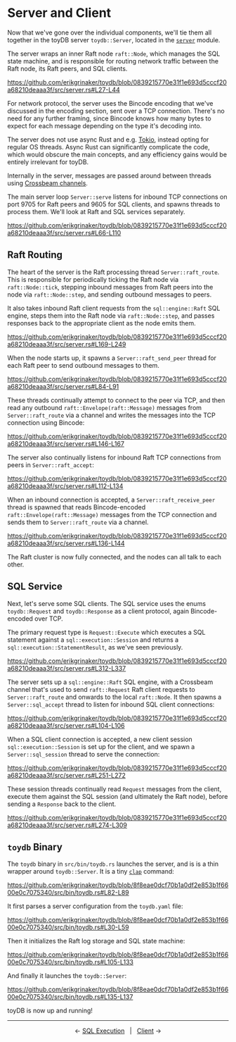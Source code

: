 # Server and Client

Now that we've gone over the individual components, we'll tie them all together in the toyDB
server `toydb::Server`, located in the [`server`](https://github.com/erikgrinaker/toydb/blob/0839215770e31f1e693d5cccf20a68210deaaa3f/src/server.rs) module.

The server wraps an inner Raft node `raft::Node`, which manages the SQL state machine, and is
responsible for routing network traffic between the Raft node, its Raft peers, and SQL clients.

https://github.com/erikgrinaker/toydb/blob/0839215770e31f1e693d5cccf20a68210deaaa3f/src/server.rs#L27-L44

For network protocol, the server uses the Bincode encoding that we've discussed in the encoding
section, sent over a TCP connection. There's no need for any further framing, since Bincode knows
how many bytes to expect for each message depending on the type it's decoding into.

The server does not use async Rust and e.g. [Tokio](https://tokio.rs), instead opting for regular OS
threads. Async Rust can significantly complicate the code, which would obscure the main concepts,
and any efficiency gains would be entirely irrelevant for toyDB.

Internally in the server, messages are passed around between threads using
[Crossbeam channels](https://docs.rs/crossbeam/latest/crossbeam/channel/index.html).

The main server loop `Server::serve` listens for inbound TCP connections on port 9705 for Raft peers
and 9605 for SQL clients, and spawns threads to process them. We'll look at Raft and SQL services
separately.

https://github.com/erikgrinaker/toydb/blob/0839215770e31f1e693d5cccf20a68210deaaa3f/src/server.rs#L66-L110

## Raft Routing

The heart of the server is the Raft processing thread `Server::raft_route`. This is responsible
for periodically ticking the Raft node via `raft::Node::tick`, stepping inbound messages from
Raft peers into the node via `raft::Node::step`, and sending outbound messages to peers.

It also takes inbound Raft client requests from the `sql::engine::Raft` SQL engine, steps them
into the Raft node via `raft::Node::step`, and passes responses back to the appropriate client
as the node emits them.

https://github.com/erikgrinaker/toydb/blob/0839215770e31f1e693d5cccf20a68210deaaa3f/src/server.rs#L169-L249

When the node starts up, it spawns a `Server::raft_send_peer` thread for each Raft peer to send
outbound messages to them.

https://github.com/erikgrinaker/toydb/blob/0839215770e31f1e693d5cccf20a68210deaaa3f/src/server.rs#L84-L91

These threads continually attempt to connect to the peer via TCP, and then read any outbound
`raft::Envelope(raft::Message)` messages from `Server::raft_route` via a channel and writes the
messages into the TCP connection using Bincode:

https://github.com/erikgrinaker/toydb/blob/0839215770e31f1e693d5cccf20a68210deaaa3f/src/server.rs#L146-L167

The server also continually listens for inbound Raft TCP connections from peers in
`Server::raft_accept`:

https://github.com/erikgrinaker/toydb/blob/0839215770e31f1e693d5cccf20a68210deaaa3f/src/server.rs#L112-L134

When an inbound connection is accepted, a `Server::raft_receive_peer` thread is spawned that reads
Bincode-encoded `raft::Envelope(raft::Message)` messages from the TCP connection and sends them to
`Server::raft_route` via a channel.

https://github.com/erikgrinaker/toydb/blob/0839215770e31f1e693d5cccf20a68210deaaa3f/src/server.rs#L136-L144

The Raft cluster is now fully connected, and the nodes can all talk to each other.

## SQL Service

Next, let's serve some SQL clients. The SQL service uses the enums `toydb::Request` and
`toydb::Response` as a client protocol, again Bincode-encoded over TCP.

The primary request type is `Request::Execute` which executes a SQL statement against a
`sql::execution::Session` and returns a `sql::execution::StatementResult`, as we've seen previously.

https://github.com/erikgrinaker/toydb/blob/0839215770e31f1e693d5cccf20a68210deaaa3f/src/server.rs#L312-L337

The server sets up a `sql::engine::Raft` SQL engine, with a Crossbeam channel that's used to send
`raft::Request` Raft client requests to `Server::raft_route` and onwards to the local `raft::Node`.
It then spawns a `Server::sql_accept` thread to listen for inbound SQL client connections:

https://github.com/erikgrinaker/toydb/blob/0839215770e31f1e693d5cccf20a68210deaaa3f/src/server.rs#L104-L106

When a SQL client connection is accepted, a new client session `sql::execution::Session` is set up
for the client, and we spawn a `Server::sql_session` thread to serve the connection:

https://github.com/erikgrinaker/toydb/blob/0839215770e31f1e693d5cccf20a68210deaaa3f/src/server.rs#L251-L272

These session threads continually read `Request` messages from the client, execute them against the
SQL session (and ultimately the Raft node), before sending a `Response` back to the client.

https://github.com/erikgrinaker/toydb/blob/0839215770e31f1e693d5cccf20a68210deaaa3f/src/server.rs#L274-L309

## `toydb` Binary

The `toydb` binary in `src/bin/toydb.rs` launches the server, and is is a thin wrapper around
`toydb::Server`. It is a tiny [`clap`](https://docs.rs/clap/latest/clap/) command:

https://github.com/erikgrinaker/toydb/blob/8f8eae0dcf70b1a0df2e853b1f6600e0c7075340/src/bin/toydb.rs#L82-L89

It first parses a server configuration from the `toydb.yaml` file:

https://github.com/erikgrinaker/toydb/blob/8f8eae0dcf70b1a0df2e853b1f6600e0c7075340/src/bin/toydb.rs#L30-L59

Then it initializes the Raft log storage and SQL state machine:

https://github.com/erikgrinaker/toydb/blob/8f8eae0dcf70b1a0df2e853b1f6600e0c7075340/src/bin/toydb.rs#L105-L133

And finally it launches the `toydb::Server`:

https://github.com/erikgrinaker/toydb/blob/8f8eae0dcf70b1a0df2e853b1f6600e0c7075340/src/bin/toydb.rs#L135-L137

toyDB is now up and running!

---

<p align="center">
← <a href="sql-execution.md">SQL Execution</a> &nbsp; | &nbsp; <a href="client.md">Client</a> →
</p>
